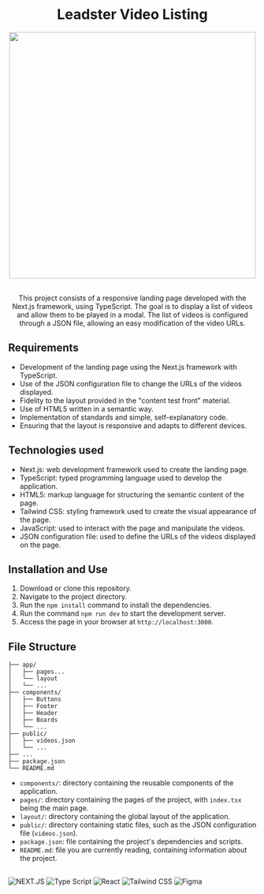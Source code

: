 <h1 align="center">Leadster Video Listing</h1>

 <div align="center"">
   <img width="500" alt="" src="https://github.com/MatheusWAlvarenga/Leadster-Frontend/assets/94935750/9e14cecd-3406-4d06-a156-f9ee0a9dad34">

</div>
</br>
 <div align="center"">

This project consists of a responsive landing page developed with the Next.js framework, using TypeScript. The goal is to display a list of videos and allow them to be played in a modal. The list of videos is configured through a JSON file, allowing an easy modification of the video URLs.</div>

## Requirements

- Development of the landing page using the Next.js framework with TypeScript.
- Use of the JSON configuration file to change the URLs of the videos displayed.
- Fidelity to the layout provided in the "content test front" material.
- Use of HTML5 written in a semantic way.
- Implementation of standards and simple, self-explanatory code.
- Ensuring that the layout is responsive and adapts to different devices.
  
## Technologies used

- Next.js: web development framework used to create the landing page.
- TypeScript: typed programming language used to develop the application.
- HTML5: markup language for structuring the semantic content of the page.
- Tailwind CSS: styling framework used to create the visual appearance of the page.
- JavaScript: used to interact with the page and manipulate the videos.
- JSON configuration file: used to define the URLs of the videos displayed on the page.

## Installation and Use

1. Download or clone this repository.
2. Navigate to the project directory.
3. Run the `npm install` command to install the dependencies.
4. Run the command `npm run dev` to start the development server.
5. Access the page in your browser at `http://localhost:3000`.

## File Structure

```
├── app/
│   ├── pages...
│   └── layout
│   └── ...
├── components/
│   ├── Buttons
│   ├── Footer
│   ├── Header
│   ├── Boards
│   └── ...
├── public/
│   ├── videos.json
│   └── ...
├── ...
├── package.json
└── README.md
```

- `components/`: directory containing the reusable components of the application.
- `pages/`: directory containing the pages of the project, with `index.tsx` being the main page.
- `layout/`: directory containing the global layout of the application.
- `public/`: directory containing static files, such as the JSON configuration file (`videos.json`).
- `package.json`: file containing the project's dependencies and scripts.
- `README.md`: file you are currently reading, containing information about the project.


##

![NEXT.JS](https://img.shields.io/badge/next.js-000000?style=for-the-badge&logo=nextdotjs&logoColor=white)
![Type Script](https://img.shields.io/badge/TypeScript-007ACC?style=for-the-badge&logo=typescript&logoColor=white)
![React](https://img.shields.io/badge/React-20232A?style=for-the-badge&logo=react&logoColor=61DAFB)
![Tailwind CSS](https://img.shields.io/badge/Tailwind_CSS-38B2AC?style=for-the-badge&logo=tailwind-css&logoColor=white)
![Figma](https://img.shields.io/badge/Figma-F24E1E?style=for-the-badge&logo=figma&logoColor=white)
